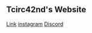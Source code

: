 ## Tcirc42nd's Website

[Link](https://tcirc.tw/) 
[instagram](https://www.instagram.com/tcirc_42nd/)
[Discord](https://discord.com/invite/ktTjDN24fz)
